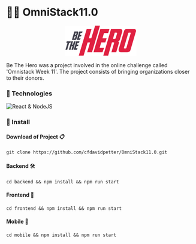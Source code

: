 # 👨‍🎓 OmniStack11.0

<p align="center">
  <img src="https://raw.githubusercontent.com/cfdavidpetter/OmniStack11.0/master/mobile/src/assets/logo%402x.png">
</p>

Be The Hero was a project involved in the online challenge called 'Omnistack Week 11'. The project consists of bringing organizations closer to their donors.


### 📌 Technologies

![React & NodeJS](https://cdn.filestackcontent.com/9UlIPoSATP6iLvQJgHiF "React & NodeJS")

### 📌 Install

#### Download of Project 📋
    git clone https://github.com/cfdavidpetter/OmniStack11.0.git
#### Backend 🛠
    cd backend && npm install && npm run start
#### Frontend 💎
    cd frontend && npm install && npm run start
#### Mobile 📱
    cd mobile && npm install && npm run start
